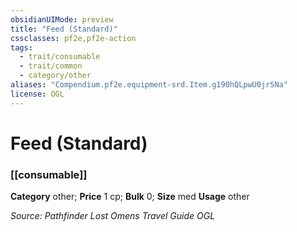```yaml
---
obsidianUIMode: preview
title: "Feed (Standard)"
cssclasses: pf2e,pf2e-action
tags:
  - trait/consumable
  - trait/common
  - category/other
aliases: "Compendium.pf2e.equipment-srd.Item.g190hQLpwU0jrSNa"
license: OGL
---
```

# Feed (Standard)

### [[consumable]]

**Category** other; 
**Price** 1 cp; 
**Bulk** 0; **Size** med
**Usage** other



*Source: Pathfinder Lost Omens Travel Guide*
*OGL*